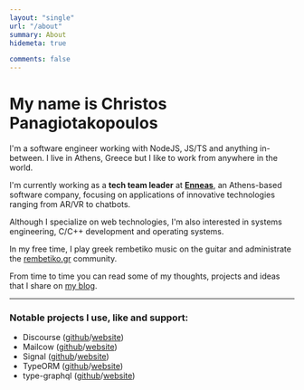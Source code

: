 ```yaml
---
layout: "single"
url: "/about"
summary: About
hidemeta: true

comments: false
---
```


# My name is Christos Panagiotakopoulos

I'm a software engineer working with NodeJS, JS/TS and anything in-between. I live in Athens, Greece but I like to work from anywhere in the world.

I'm currently working as a **tech team leader** at [**Enneas**](https://enneas.gr), an Athens-based software company, focusing on applications of innovative technologies ranging from AR/VR to chatbots.

Although I specialize on web technologies, I'm also interested in systems engineering, C/C++ development and operating systems.

In my free time, I play greek rembetiko music on the guitar and administrate the [rembetiko.gr](https://rembetiko.gr) community.

From time to time you can read some of my thoughts, projects and ideas that I share on [my blog](/posts).

___

### Notable projects I use, like and support: 

* Discourse ([github](https://github.com/discourse/discourse)/[website](https://discourse.org))
* Mailcow ([github](https://github.com/mailcow/mailcow-dockerized)/[website](https://mailcow.email))
* Signal ([github](https://github.com/signalapp)/[website](https://signal.org/en/))
* TypeORM ([github](https://github.com/typeorm/typeorm)/[website](https://typeorm.io/))
* type-graphql ([github](https://github.com/MichalLytek/type-graphql)/[website](https://typegraphql.com))
